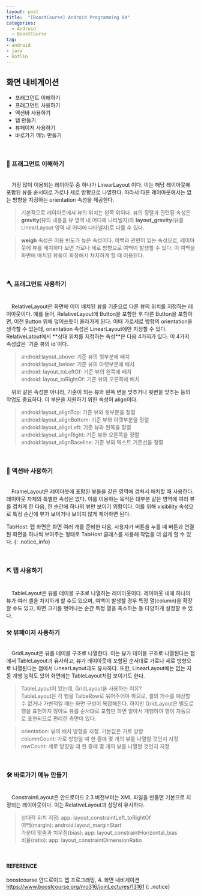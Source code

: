 ```yaml
---
layout: post
title:  "[BoostCourse] Android Programming 04"
categories:
  - Android
  - BoostCourse
tag:
- android 
- java
- kotlin
---
```


## 화면 내비게이션

* 프래그먼트 이해하기
* 프래그먼트 사용하기
* 액션바 사용하기
* 탭 만들기
* 뷰페이저 사용하기
* 바로가기 메뉴 만들기

<br>

### 🔑 프래그먼트 이해하기
<br>
　가장 많이 이용되는 레이아웃 중 하나가 LinearLayout 이다. 이는 해당 레이아웃에 포함된 뷰를 순서대로 가로나 세로 방향으로 나열한다. 따라서 다른 레이아웃에서는 없는 방향을 지정하는 orientation 속성을 제공한다.

  > 기본적으로 레이아웃에서 뷰의 위치는 왼쪽 위이다. 뷰의 정렬과 관련된 속성은 **gravity**(뷰의 내용을 뷰 영역 내 어디에 나타낼지)와 **layout_gravity**(뷰를 LinearLayout 영역 내 어디에 나타낼지)로 다룰 수 있다.

  > **weigh** 속성은 이용 빈도가 높은 속성이다. 여백과 관련이 있는 속성으로, 레이아웃에 뷰를 배치하다 보면 가로나 세로 방향으로 여백이 발생할 수 있다. 이 여백을 화면에 배치된 뷰들이 확장해서 차지하게 할 때 이용된다.

<br>

### 🪓 프래그먼트 사용하기
<br>
　RelativeLayout은 화면에 이미 배치된 뷰를 기준으로 다른 뷰의 위치를 지정하는 레이아웃이다. 예를 들어, RelativeLayout에 Button을 포함한 후 다른 Button을 포함하면, 이전 Button 위에 덮어쓰듯이 올라가게 된다. 이때 가로세로 방향의 orientation을 생각할 수 있는데, orientation 속성은 LinearLayout에만 지정할 수 있다. RelativeLatout에서 **상대 위치를 지정하는 속성**은 다음 4가지가 있다. 이 4가지 속성값은 `기준 뷰의 id`이다.

 > android:layout_above: 기준 뷰의 윗부분에 배치 <br> android:layout_below: 기준 뷰의 아랫부분에 배치 <br> android: layout_toLeftOf: 기준 뷰의 왼쪽에 배치 <br> android: layout_toRightOf: 기준 뷰의 오른쪽에 배치

　위와 같은 속성뿐 아니라, 기준이 되는 뷰와 왼쪽 변을 맞추거나 윗변을 맞추는 등의 작업도 중요하다. 이 부분을 지원하기 위한 속성이 align이다.

 > android:layout_alignTop: 기준 뷰와 윗부분을 정렬 <br> android:layout_alignBottom: 기준 뷰와 아랫부분을 정렬 <br> android:layout_alignLeft: 기준 뷰와 왼쪽을 정렬 <br> android:layout_alignRight: 기준 뷰와 오른쪽을 정렬 <br> android:layout_alignBaseline: 기준 뷰와 텍스트 기준선을 정렬

<br>

### 🔨 액션바 사용하기
<br>
　FrameLayout은 레이아웃에 포함된 뷰들을 같은 영역에 겹쳐서 배치할 때 사용한다. 레이아웃 자체의 특별한 속성은 없다. 이를 이용하는 목적은 대부분 같은 영역에 여러 뷰를 겹치게 한 다음, 한 순간에 하나의 뷰만 보이기 위함이다. 이를 위해 visibility 속성으로 특정 순간에 뷰가 보이거나 보이지 않게 제어하면 된다.

 TabHost: 탭 화면은 화면 여러 개를 준비한 다음, 사용자가 버튼을 누를 때 버튼과 연결된 화면을 하나씩 보여주는 형태로 TabHost 클래스를 사용해 작업을 더 쉽게 할 수 있다.
 {: .notice_info}

<br>

### ⛏ 탭 사용하기
<br>
　TableLayout은 뷰를 테이블 구조로 나열하는 레이아웃이다. 레이아웃 내에 하나의 뷰가 여러 셀을 차지하게 할 수도 있으며, 여백이 발생할 경우 특정 열(column)을 확장할 수도 있고, 화면 크기를 벗어나는 순간 특정 열을 축소하는 등 다양하게 설정할 수 있다.

<br>

### ⚒ 뷰페이저 사용하기
<br>
　GridLayout은 뷰를 테이블 구조로 나열한다. 이는 뷰가 테이블 구조로 나열된다는 점에서 TableLayout과 유사하고, 뷰가 레이아웃에 포함된 순서대로 가로나 세로 방향으로 나열된다는 점에서 LinearLayout과도 유사하다. 또한, LinearLayout에는 없는 자동 개행 능력도 있어 화면에는 TableLayout처럼 보이기도 한다.

 > TableLayout이 있는데, GridLayout을 사용하는 이유? <br> TableLayout은 각 행을 TalbeRow로 묶어주어야 하므로, 셀의 개수를 예상할 수 없거나 가변적일 때는 화면 구성이 복잡해진다. 하지만 GridLayout은 별도로 행을 표현하지 않아도 뷰를 순서대로 포함만 하면 알아서 개행하여 행이 자동으로 표현되므로 편리한 측면이 있다.

 > orientation: 뷰의 배치 방향을 지정. 기본값은 가로 방향 <br> columnCount: 가로 방향일 때 한 줄에 몇 개의 뷰를 나열할 것인지 지정 <br> rowCount: 세로 방향일 떄 한 줄에 몇 개의 뷰를 나열할 것인지 지정

<br>

### 🛠 바로가기 메뉴 만들기
<br>
　ConstraintLayout은 안드로이드 2.3 버전부터는 XML 파일을 만들면 기본으로 지정되는 레이아웃이다. 이는 RelativeLayout과 상당히 유사하다.

 > 상대적 위치 지정: app: layout_constraintLeft_toRightOf <br> 여백(margin): android:layout_marginStart <br> 가운데 맞춤과 치우침(bias): app: layout_constraintHorizontal_bias <br> 비율(ratio): app: layout_constraintDimensionRatio

<br>

#### REFERENCE
boostcourse 안드로이드 앱 프로그래밍, 4. 화면 내비게이션 <br>
https://www.boostcourse.org/mo316/joinLectures/13161
{: .notice}